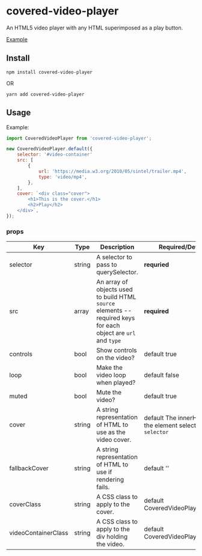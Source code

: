 # covered-video-player

An HTML5 video player with any HTML superimposed as a play button.

[Example](https://johnwatkins0.github.io/covered-video-player/)

## Install

```
npm install covered-video-player
```
OR
```
yarn add covered-video-player
```

## Usage

Example:
```Javascript
import CoveredVideoPlayer from 'covered-video-player';

new CoveredVideoPlayer.default({
	selector: '#video-container'
	src: [
		{
			url: 'https://media.w3.org/2010/05/sintel/trailer.mp4',
			type: 'video/mp4',
		},
	],
	cover: `<div class="cover">
		<h1>This is the cover.</h1>
		<h2>Play</h2>
	</div>`,
});
```

### props

Key | Type | Description | Required/Default
--- | --- | --- | ---
selector | string | A selector to pass to querySelector. | **requried**
src | array | An array of objects used to build HTML `source` elements -- required keys for each object are `url` and `type` | **required**
controls | bool | Show controls on the video? | default true
loop | bool | Make the video loop when played? | default false
muted | bool | Mute the video? | default true
cover | string | A string representation of HTML to use as the video cover. | default The innerHTML of the element selected by `selector`
fallbackCover | string | A string representation of HTML to use if rendering fails. | default ''
coverClass | string | A CSS class to apply to the cover. | default CoveredVideoPlayer__cover
videoContainerClass | string | A CSS class to apply to the div holding the video. | default CoveredVideoPlayer__video
